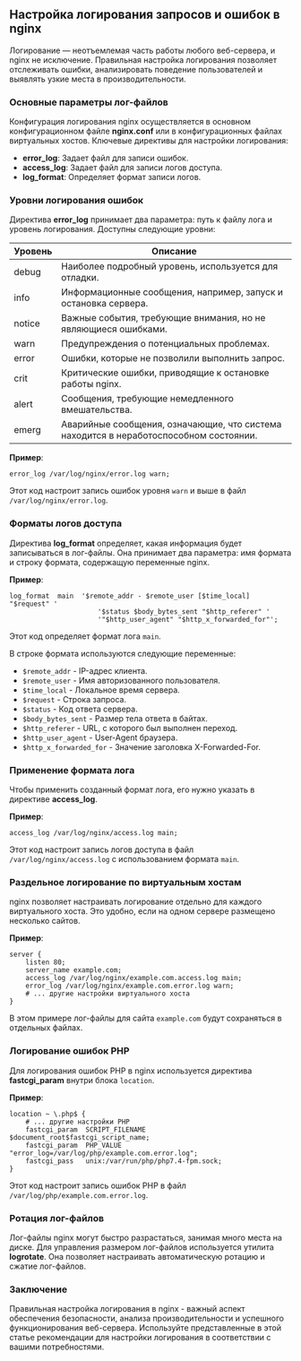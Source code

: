 ## Настройка логирования запросов и ошибок в nginx

Логирование — неотъемлемая часть работы любого веб-сервера, и nginx не исключение.  Правильная настройка логирования позволяет отслеживать ошибки, анализировать поведение пользователей и выявлять узкие места в производительности. 

### Основные параметры лог-файлов

Конфигурация логирования nginx осуществляется в основном конфигурационном файле **nginx.conf** или в конфигурационных файлах виртуальных хостов. Ключевые директивы для настройки логирования:

* **error_log**: Задает файл для записи ошибок. 
* **access_log**: Задает файл для записи логов доступа.
* **log_format**: Определяет формат записи логов.

### Уровни логирования ошибок

Директива **error_log** принимает два параметра: путь к файлу лога и уровень логирования.  Доступны следующие уровни:

| Уровень      | Описание                                                                                                       |
|--------------|----------------------------------------------------------------------------------------------------------------|
| debug        | Наиболее подробный уровень, используется для отладки.                                                        |
| info         | Информационные сообщения, например, запуск и остановка сервера.                                                 |
| notice       | Важные события, требующие внимания, но не являющиеся ошибками.                                             |
| warn         | Предупреждения о потенциальных проблемах.                                                                   |
| error        | Ошибки, которые не позволили выполнить запрос.                                                                |
| crit         | Критические ошибки, приводящие к остановке работы nginx.                                                       |
| alert        | Сообщения, требующие немедленного вмешательства.                                                              |
| emerg        | Аварийные сообщения, означающие, что система находится в неработоспособном состоянии.                       |

**Пример**: 

```nginx
error_log /var/log/nginx/error.log warn;
```

Этот код настроит запись ошибок уровня `warn` и выше в файл `/var/log/nginx/error.log`.

### Форматы логов доступа

Директива **log_format** определяет, какая информация будет записываться в лог-файлы. Она принимает два параметра: имя формата и строку формата, содержащую переменные nginx.

**Пример**:

```nginx
log_format  main  '$remote_addr - $remote_user [$time_local] "$request" '
                      '$status $body_bytes_sent "$http_referer" '
                      '"$http_user_agent" "$http_x_forwarded_for"';
```
Этот код определяет формат лога `main`.  

В строке формата используются следующие переменные:

* `$remote_addr` - IP-адрес клиента.
* `$remote_user` - Имя авторизованного пользователя.
* `$time_local` - Локальное время сервера.
* `$request` - Строка запроса.
* `$status` - Код ответа сервера.
* `$body_bytes_sent` - Размер тела ответа в байтах.
* `$http_referer` - URL, с которого был выполнен переход.
* `$http_user_agent` - User-Agent браузера.
* `$http_x_forwarded_for` - Значение заголовка X-Forwarded-For.

### Применение формата лога

Чтобы применить созданный формат лога, его нужно указать в директиве **access_log**.

**Пример**:

```nginx
access_log /var/log/nginx/access.log main;
```

Этот код настроит запись логов доступа в файл `/var/log/nginx/access.log` с использованием формата `main`.

### Раздельное логирование по виртуальным хостам

nginx позволяет настраивать логирование отдельно для каждого виртуального хоста. Это удобно, если на одном сервере размещено несколько сайтов.

**Пример**:

```nginx
server {
    listen 80;
    server_name example.com;
    access_log /var/log/nginx/example.com.access.log main;
    error_log /var/log/nginx/example.com.error.log warn;
    # ... другие настройки виртуального хоста
}
```

В этом примере лог-файлы для сайта `example.com` будут сохраняться в отдельных файлах.

### Логирование ошибок PHP

Для логирования ошибок PHP в nginx используется директива **fastcgi_param** внутри блока `location`.

**Пример**:

```nginx
location ~ \.php$ {
    # ... другие настройки PHP
    fastcgi_param  SCRIPT_FILENAME  $document_root$fastcgi_script_name;
    fastcgi_param  PHP_VALUE  "error_log=/var/log/php/example.com.error.log";
    fastcgi_pass   unix:/var/run/php/php7.4-fpm.sock; 
}
```

Этот код настроит запись ошибок PHP в файл `/var/log/php/example.com.error.log`.

###  Ротация лог-файлов

Лог-файлы nginx могут быстро разрастаться, занимая много места на диске. Для управления размером лог-файлов используется утилита **logrotate**. Она позволяет настраивать автоматическую ротацию и сжатие лог-файлов. 

### Заключение

Правильная настройка логирования в nginx - важный аспект обеспечения безопасности, анализа производительности и  успешного функционирования веб-сервера. Используйте представленные в этой статье рекомендации для настройки логирования в соответствии с вашими потребностями.
